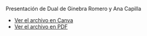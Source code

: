 Presentación de Dual de Ginebra Romero y Ana Capilla

- [Ver el archivo en Canva](https://www.canva.com/design/DAFj0TPiBek/Ihsm354yYG-pcB7XhnRDzQ/edit?utm_content=DAFj0TPiBek&utm_campaign=designshare&utm_medium=link2&utm_source=sharebutton)
- [Ver el archivo en PDF](https://nbviewer.org/github/ginebraromero/dual/blob/main/Presentación%20Dual%20Ginebra%20y%20Ana.pdf)

